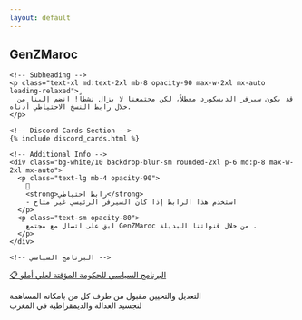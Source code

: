 ```yaml
---
layout: default
---
```


<section class="min-h-screen bg-gradient-to-br from-purple-600 via-pink-500 to-red-500 flex items-center justify-center px-4">
  <div class="text-center text-white max-w-4xl mx-auto">
    <!-- Main Heading -->
    <h1 class="text-5xl md:text-7xl font-bold mb-6 tracking-tight">
      GenZMaroc
    </h1>

    <!-- Subheading -->
    <p class="text-xl md:text-2xl mb-8 opacity-90 max-w-2xl mx-auto leading-relaxed">
      قد يكون سيرفر الديسكورد معطلاً، لكن مجتمعنا لا يزال نشطاً! انضم إلينا من خلال رابط النسخ الاحتياطي أدناه.
    </p>

    <!-- Discord Cards Section -->
    {% include discord_cards.html %}

    <!-- Additional Info -->
    <div class="bg-white/10 backdrop-blur-sm rounded-2xl p-6 md:p-8 max-w-2xl mx-auto">
      <p class="text-lg mb-4 opacity-90">
        📍
        <strong>رابط احتياطي</strong>
        - استخدم هذا الرابط إذا كان السيرفر الرئيسي غير متاح
      </p>
      <p class="text-sm opacity-80">
        ابق على اتصال مع مجتمع GenZMaroc من خلال قنواتنا البديلة .
      </p>
    </div>

    <!-- البرنامج السياسي -->

<div class="bg-white/10 backdrop-blur-sm rounded-2xl p-6 md:p-8 max-w-2xl mx-auto text-center border border-white/20 my-8">
  <a href="/الحكومة-المؤقتة/" class="block bg-gray-800 hover:bg-gray-900 text-white text-xl font-bold py-5 px-8 rounded-lg shadow-2xl transition-all duration-300 border-2 border-white/30 hover:border-white/50">
    📋 البرنامج السياسي للحكومة المؤقتة لعلي أملو
  </a>
  <p class="text-sm opacity-90 mt-4 text-white leading-relaxed">
    التعديل والتحيين مقبول من طرف كل من بامكانه المساهمة<br>لتجسيد العدالة والديمقراطية في المغرب
  </p>
</div>
    
  </div>
</section>
